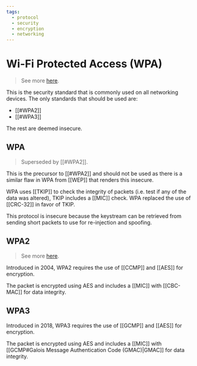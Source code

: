 ```yaml
---
tags:
  - protocol
  - security
  - encryption
  - networking
---
```

# Wi-Fi Protected Access (WPA)

>See more [here](https://en.wikipedia.org/wiki/Wi-Fi_Protected_Access).

This is the security standard that is commonly used on all networking devices. The only standards that should be used are:

- [[#WPA2]]
- [[#WPA3]]

The rest are deemed insecure.

## WPA

>Superseded by [[#WPA2]].

This is the precursor to [[#WPA2]] and should not be used as there is a similar flaw in WPA from [[WEP]] that renders this insecure.

WPA uses [[TKIP]] to check the integrity of packets (i.e. test if any of the data was altered), TKIP includes a [[MIC]] check. WPA replaced the use of [[CRC-32]] in favor of TKIP.

This protocol is insecure because the keystream can be retrieved from sending short packets to use for re-injection and spoofing.

## WPA2

>See more [here](https://en.wikipedia.org/wiki/IEEE_802.11i-2004).

Introduced in 2004, WPA2 requires the use of [[CCMP]] and [[AES]] for encryption.

The packet is encrypted using AES and includes a [[MIC]] with [[CBC-MAC]] for data integrity.

## WPA3

Introduced in 2018, WPA3 requires the use of [[GCMP]] and [[AES]] for encryption.

The packet is encrypted using AES and includes a [[MIC]] with [[GCMP#Galois Message Authentication Code (GMAC)|GMAC]] for data integrity.
